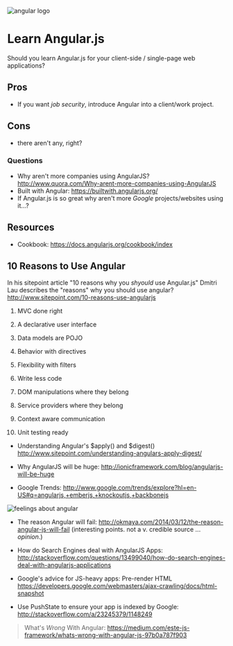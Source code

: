 ![angular logo](http://upload.wikimedia.org/wikipedia/commons/thumb/c/ca/AngularJS_logo.svg/695px-AngularJS_logo.svg.png)

Learn Angular.js
=============

Should you learn Angular.js for your client-side / single-page web applications?

## Pros

- If you want *job security*, introduce Angular into
a client/work project.

## Cons

- there aren't any, right?

### Questions

- Why aren't more companies using AngularJS?
http://www.quora.com/Why-arent-more-companies-using-AngularJS
- Built with Angular: https://builtwith.angularjs.org/
- If Angular.js is so great why aren't more *Google*
projects/websites using it...?

## Resources

- Cookbook: https://docs.angularjs.org/cookbook/index

## 10 Reasons to Use Angular

In his sitepoint article
"10 reasons why you *shyould* use Angular.js"
Dmitri Lau describes the "reasons" why you
should use angular?
http://www.sitepoint.com/10-reasons-use-angularjs

1. MVC done right

2. A declarative user interface

3. Data models are POJO

4. Behavior with directives

5. Flexibility with filters

6. Write less code

7. DOM manipulations where they belong

8. Service providers where they belong

9. Context aware communication

10. Unit testing ready


- Understanding Angular's $apply() and $digest()
http://www.sitepoint.com/understanding-angulars-apply-digest/

- Why AngularJS will be huge:
http://ionicframework.com/blog/angularjs-will-be-huge

- Google Trends:
http://www.google.com/trends/explore?hl=en-US#q=angularjs,+emberjs,+knockoutjs,+backbonejs

![feelings about angular](https://pbs.twimg.com/media/BzGKItfIcAAcp8v.png)

- The reason Angular will fail:
http://okmaya.com/2014/03/12/the-reason-angular-js-will-fail
(interesting points. not a v. credible source ... *opinion*.)

- How do Search Engines deal with AngularJS Apps:
http://stackoverflow.com/questions/13499040/how-do-search-engines-deal-with-angularjs-applications

- Google's advice for JS-heavy apps: Pre-render HTML
https://developers.google.com/webmasters/ajax-crawling/docs/html-snapshot

- Use PushState to ensure your app is indexed by Google:
http://stackoverflow.com/a/23245379/1148249

> What's *Wrong* With Angular: https://medium.com/este-js-framework/whats-wrong-with-angular-js-97b0a787f903
